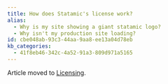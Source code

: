```yaml
---
title: How does Statamic's license work?
alias:
  - Why is my site showing a giant statamic logo?
  - Why isn't my production site loading?
id: cbe048ab-93c3-44aa-9aa8-ee13a04d78eb
kb_categories:
  - 41f8eb46-342c-4a52-91a3-809d971a5165
---
```

Article moved to [Licensing](/licensing).
